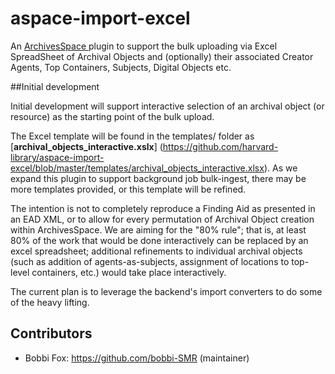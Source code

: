 # aspace-import-excel
An [ArchivesSpace ](http://archivesspace.org/ "ArchivesSpace") plugin to support the bulk uploading via Excel SpreadSheet of Archival Objects and (optionally) their associated Creator Agents, Top Containers, Subjects, Digital Objects etc.

##Initial development

Initial development will support interactive selection of an archival object (or resource) as the starting point of the bulk upload.  

The Excel template will be found in the templates/ folder as [**archival_objects_interactive.xslx**] (https://github.com/harvard-library/aspace-import-excel/blob/master/templates/archival_objects_interactive.xlsx).  As we expand this plugin to support background job bulk-ingest, there may be more templates provided, or this template will be refined.

The intention is not to completely reproduce a Finding Aid as presented in an EAD XML, or to allow for every permutation of Archival Object creation within ArchivesSpace.  We are aiming for the "80% rule"; that is, at least 80% of the work that would be done interactively can be replaced by an excel spreadsheet; additional refinements to individual archival objects (such as addition of agents-as-subjects, assignment of locations to top-level containers, etc.) would take place interactively.


The current plan is to leverage the backend's import converters to do some of the heavy lifting.

## Contributors

* Bobbi Fox: https://github.com/bobbi-SMR (maintainer)

